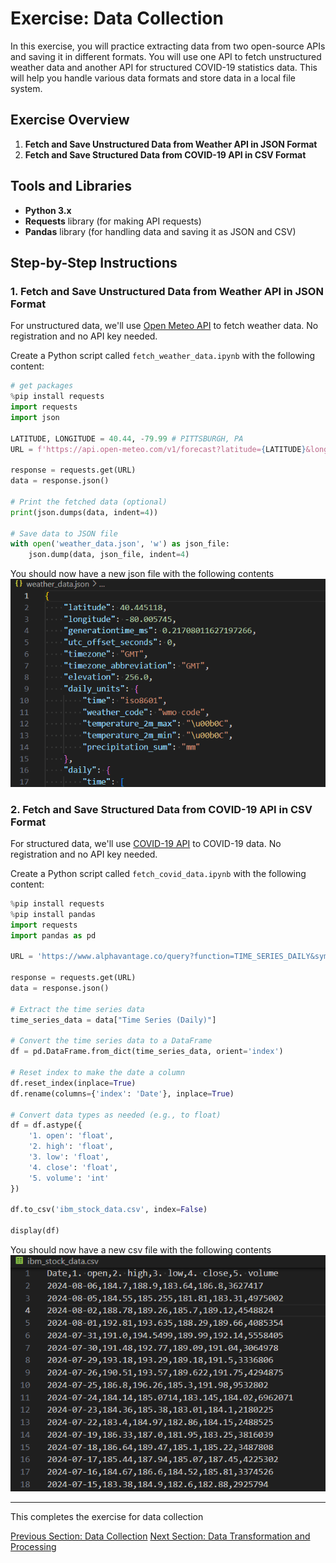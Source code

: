 # Exercise: Data Collection

In this exercise, you will practice extracting data from two open-source APIs and saving it in different formats. You will use one API to fetch unstructured weather data and another API for structured COVID-19 statistics data. This will help you handle various data formats and store data in a local file system.

## Exercise Overview

1. **Fetch and Save Unstructured Data from Weather API in JSON Format**
2. **Fetch and Save Structured Data from COVID-19 API in CSV Format**

## Tools and Libraries

- **Python 3.x**
- **Requests** library (for making API requests)
- **Pandas** library (for handling data and saving it as JSON and CSV)

## Step-by-Step Instructions

### 1. Fetch and Save Unstructured Data from Weather API in JSON Format

For unstructured data, we'll use [Open Meteo API](https://open-meteo.com/) to fetch weather data. No registration and no API key needed.

Create a Python script called `fetch_weather_data.ipynb` with the following content:

```python
# get packages
%pip install requests
import requests
import json

LATITUDE, LONGITUDE = 40.44, -79.99 # PITTSBURGH, PA
URL = f'https://api.open-meteo.com/v1/forecast?latitude={LATITUDE}&longitude={LONGITUDE}&daily=weather_code,temperature_2m_max,temperature_2m_min,precipitation_sum'

response = requests.get(URL)
data = response.json()

# Print the fetched data (optional)
print(json.dumps(data, indent=4))

# Save data to JSON file
with open('weather_data.json', 'w') as json_file:
    json.dump(data, json_file, indent=4)
```

You should now have a new json file with the following contents  
![alt text](image.png)  

### 2. Fetch and Save Structured Data from COVID-19 API in CSV Format

For structured data, we'll use [COVID-19 API](https://api.covid19api.com/) to COVID-19 data. No registration and no API key needed.

Create a Python script called `fetch_covid_data.ipynb` with the following content:

``` python
%pip install requests
%pip install pandas
import requests
import pandas as pd

URL = 'https://www.alphavantage.co/query?function=TIME_SERIES_DAILY&symbol=IBM&apikey=demo'

response = requests.get(URL)
data = response.json()

# Extract the time series data
time_series_data = data["Time Series (Daily)"]

# Convert the time series data to a DataFrame
df = pd.DataFrame.from_dict(time_series_data, orient='index')

# Reset index to make the date a column
df.reset_index(inplace=True)
df.rename(columns={'index': 'Date'}, inplace=True)

# Convert data types as needed (e.g., to float)
df = df.astype({
    '1. open': 'float',
    '2. high': 'float',
    '3. low': 'float',
    '4. close': 'float',
    '5. volume': 'int'
})

df.to_csv('ibm_stock_data.csv', index=False)

display(df)
```

You should now have a new csv file with the following contents  
![alt text](image-1.png)

---

This completes the exercise for data collection

[Previous Section: Data Collection](2.%20Data%20Collection.md) [Next Section: Data Transformation and Processing](3.%20Data%20Transformation%20and%20Processing.md)